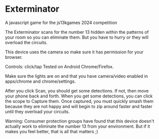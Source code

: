 # Exterminator

A javascript game for the js13kgames 2024 competition  

The Exterminator scans for the number 13 hidden within the patterns of your room so you can eliminate them. But you have to hurry or they will overload the circuits.

This device uses the camera so make sure it has permission for your browser.

Controls: click/tap
Tested on Android Chrome/Firefox.

Make sure the lights are on and that you have camera/video enabled in apps/chrome and chrome/settings.

After you click Scan, you should get some detections. If not, then move your phone back and forth. When you get some detections, you can click the scope to Capture them. Once captured, you must quickly smash them because they are not happy and will begin to zip around faster and faster until they overload your circuits.

Warning: Consumer protection groups have found that this device doesn't actually work to eliminate the number 13 from your environment. But if it makes you feel better, that is all that matters ;)
